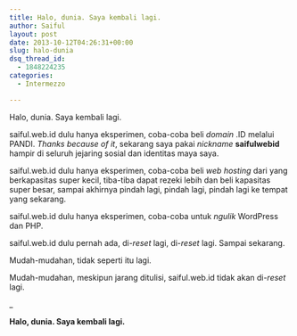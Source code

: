 ```yaml
---
title: Halo, dunia. Saya kembali lagi.
author: Saiful
layout: post
date: 2013-10-12T04:26:31+00:00
slug: halo-dunia
dsq_thread_id:
  - 1848224235
categories:
  - Intermezzo

---
```

Halo, dunia. Saya kembali lagi.

saiful.web.id dulu hanya eksperimen, coba-coba beli _domain_ .ID melalui PANDI. _Thanks because of it_, sekarang saya pakai _nickname_ **saifulwebid** hampir di seluruh jejaring sosial dan identitas maya saya.

saiful.web.id dulu hanya eksperimen, coba-coba beli _web hosting_ dari yang berkapasitas super kecil, tiba-tiba dapat rezeki lebih dan beli kapasitas super besar, sampai akhirnya pindah lagi, pindah lagi, pindah lagi ke tempat yang sekarang.

saiful.web.id dulu hanya eksperimen, coba-coba untuk _ngulik_ WordPress dan PHP.

saiful.web.id dulu pernah ada, di-_reset_ lagi, di-_reset_ lagi. Sampai sekarang.

Mudah-mudahan, tidak seperti itu lagi.

Mudah-mudahan, meskipun jarang ditulisi, saiful.web.id tidak akan di-_reset_ lagi.

_

**Halo, dunia. Saya kembali lagi.**
